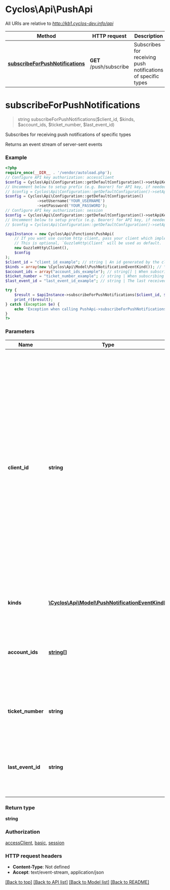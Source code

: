 # Cyclos\Api\PushApi

All URIs are relative to *http://kb1.cyclos-dev.info/api*

Method | HTTP request | Description
------------- | ------------- | -------------
[**subscribeForPushNotifications**](PushApi.md#subscribeforpushnotifications) | **GET** /push/subscribe | Subscribes for receiving push notifications of specific types

# **subscribeForPushNotifications**
> string subscribeForPushNotifications($client_id, $kinds, $account_ids, $ticket_number, $last_event_id)

Subscribes for receiving push notifications of specific types

Returns an event stream of server-sent events

### Example
```php
<?php
require_once(__DIR__ . '/vendor/autoload.php');
// Configure API key authorization: accessClient
$config = Cyclos\Api\Configuration::getDefaultConfiguration()->setApiKey('Access-Client-Token', 'YOUR_API_KEY');
// Uncomment below to setup prefix (e.g. Bearer) for API key, if needed
// $config = Cyclos\Api\Configuration::getDefaultConfiguration()->setApiKeyPrefix('Access-Client-Token', 'Bearer');// Configure HTTP basic authorization: basic
$config = Cyclos\Api\Configuration::getDefaultConfiguration()
              ->setUsername('YOUR_USERNAME')
              ->setPassword('YOUR_PASSWORD');
// Configure API key authorization: session
$config = Cyclos\Api\Configuration::getDefaultConfiguration()->setApiKey('Session-Token', 'YOUR_API_KEY');
// Uncomment below to setup prefix (e.g. Bearer) for API key, if needed
// $config = Cyclos\Api\Configuration::getDefaultConfiguration()->setApiKeyPrefix('Session-Token', 'Bearer');

$apiInstance = new Cyclos\Api\Functions\PushApi(
    // If you want use custom http client, pass your client which implements `GuzzleHttp\ClientInterface`.
    // This is optional, `GuzzleHttp\Client` will be used as default.
    new GuzzleHttp\Client(),
    $config
);
$client_id = "client_id_example"; // string | An id generated by the client. This id is valid for the authenticated used, indicating a single session. As event streams can timeout and be reconnected, subsequent subscriptions with the same user and client id are considered the same subscription, and missed events since the last timeout will be immediately delivered. Missed events are enqueued up to a few minutes after the connection timeout. After that window, any enqueued events are discarded.
$kinds = array(new \Cyclos\Api\Model\PushNotificationEventKind()); // \Cyclos\Api\Model\PushNotificationEventKind[] | The event kinds for which the client desires to subscribe
$account_ids = array("account_ids_example"); // string[] | When subscribing to `accountStatus` events, this parameter must be informed to select the accounts to be watched for.
$ticket_number = "ticket_number_example"; // string | When subscribing to `ticket` events, this parameter can be used to filter which ticket to monitor.
$last_event_id = "last_event_id_example"; // string | The last received event id, in case of reconnections. May also be passed as the standard header `Last-Event-ID`.

try {
    $result = $apiInstance->subscribeForPushNotifications($client_id, $kinds, $account_ids, $ticket_number, $last_event_id);
    print_r($result);
} catch (Exception $e) {
    echo 'Exception when calling PushApi->subscribeForPushNotifications: ', $e->getMessage(), PHP_EOL;
}
?>
```

### Parameters

Name | Type | Description  | Notes
------------- | ------------- | ------------- | -------------
 **client_id** | **string**| An id generated by the client. This id is valid for the authenticated used, indicating a single session. As event streams can timeout and be reconnected, subsequent subscriptions with the same user and client id are considered the same subscription, and missed events since the last timeout will be immediately delivered. Missed events are enqueued up to a few minutes after the connection timeout. After that window, any enqueued events are discarded. |
 **kinds** | [**\Cyclos\Api\Model\PushNotificationEventKind[]**](../Model/\Cyclos\Api\Model\PushNotificationEventKind.md)| The event kinds for which the client desires to subscribe |
 **account_ids** | [**string[]**](../Model/string.md)| When subscribing to &#x60;accountStatus&#x60; events, this parameter must be informed to select the accounts to be watched for. | [optional]
 **ticket_number** | **string**| When subscribing to &#x60;ticket&#x60; events, this parameter can be used to filter which ticket to monitor. | [optional]
 **last_event_id** | **string**| The last received event id, in case of reconnections. May also be passed as the standard header &#x60;Last-Event-ID&#x60;. | [optional]

### Return type

**string**

### Authorization

[accessClient](../../README.md#accessClient), [basic](../../README.md#basic), [session](../../README.md#session)

### HTTP request headers

 - **Content-Type**: Not defined
 - **Accept**: text/event-stream, application/json

[[Back to top]](#) [[Back to API list]](../../README.md#documentation-for-api-endpoints) [[Back to Model list]](../../README.md#documentation-for-models) [[Back to README]](../../README.md)

